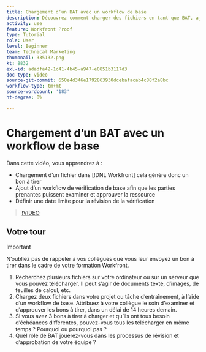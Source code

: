 ```yaml
---
title: Chargement d’un BAT avec un workflow de base
description: Découvrez comment charger des fichiers en tant que BAT, ajouter un workflow de vérification de base pour la révision et l’approbation des parties prenantes et définir des échéances pour la révision de la vérification de la vérification dans [!DNL Workfront].
activity: use
feature: Workfront Proof
type: Tutorial
role: User
level: Beginner
team: Technical Marketing
thumbnail: 335132.png
kt: 8832
exl-id: adadfa42-1c41-4b45-a947-e0851b3117d3
doc-type: video
source-git-commit: 650e4d346e1792863930dcebafacab4c88f2a8bc
workflow-type: tm+mt
source-wordcount: '183'
ht-degree: 0%

---
```


# Chargement d’un BAT avec un workflow de base

Dans cette vidéo, vous apprendrez à :

* Chargement d’un fichier dans [!DNL Workfront] cela génère donc un bon à tirer
* Ajout d’un workflow de vérification de base afin que les parties prenantes puissent examiner et approuver la ressource
* Définir une date limite pour la révision de la vérification

>[!VIDEO](https://video.tv.adobe.com/v/335132/?quality=12&learn=on)

## Votre tour

>[!IMPORTANT]
>
>N’oubliez pas de rappeler à vos collègues que vous leur envoyez un bon à tirer dans le cadre de votre formation Workfront.


1. Recherchez plusieurs fichiers sur votre ordinateur ou sur un serveur que vous pouvez télécharger. Il peut s’agir de documents texte, d’images, de feuilles de calcul, etc.
1. Chargez deux fichiers dans votre projet ou tâche d’entraînement, à l’aide d’un workflow de base. Attribuez à votre collègue le soin d’examiner et d’approuver les bons à tirer, dans un délai de 14 heures demain.
1. Si vous avez 3 bons à tirer à charger et qu’ils ont tous besoin d’échéances différentes, pouvez-vous tous les télécharger en même temps ? Pourquoi ou pourquoi pas ?
1. Quel rôle de BAT jouerez-vous dans les processus de révision et d’approbation de votre équipe ?

<!--
## Learn more
* Supported proofing file types
* Configure a proof
-->

<!--
## Guides
* Plan a basic workflow worksheet
* Upload proofs in Workfront
-->
